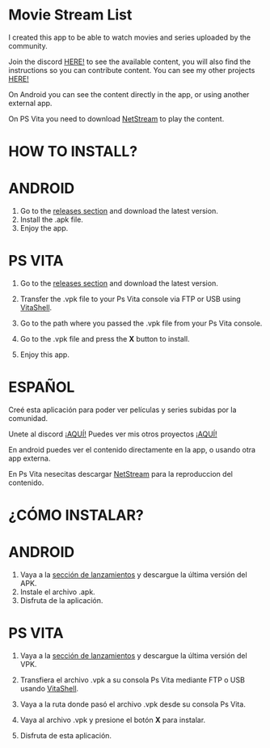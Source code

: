 # **Movie Stream List**

I created this app to be able to watch movies and series uploaded by the community.

Join the discord [HERE!](https://discord.gg/2fYApbu) to see the available content, you will also find the instructions so you can contribute content.
You can see my other projects [HERE!](https://sites.google.com/view/vegettosandev/main)

On Android you can see the content directly in the app, or using another external app.

On PS Vita you need to download [NetStream](https://github.com/GrapheneCt/NetStream/releases) to play the content.

# **HOW TO INSTALL?**

# **ANDROID**

1) Go to the [releases section](https://github.com/VegettoSan/MovieStreamList/releases) and download the latest version.
2) Install the .apk file.
3) Enjoy the app.

# **PS VITA**

1) Go to the [releases section](https://github.com/VegettoSan/MovieStreamList/releases) and download the latest version.

2) Transfer the .vpk file to your Ps Vita console via FTP or USB using [VitaShell](https://github.com/TheOfficialFloW/VitaShell/releases).

3) Go to the path where you passed the .vpk file from your Ps Vita console.

4) Go to the .vpk file and press the **X** button to install.

5) Enjoy this app.


# **ESPAÑOL**

Creé esta aplicación para poder ver películas y series subidas por la comunidad.

Unete al discord [¡AQUÍ!](https://discord.gg/2fYApbu)
Puedes ver mis otros proyectos [¡AQUÍ!](https://sites.google.com/view/vegettosandev/main)

En android puedes ver el contenido directamente en la app, o usando otra app externa.

En Ps Vita nesecitas descargar [NetStream](https://github.com/GrapheneCt/NetStream/releases) para la reproduccion del contenido.

# **¿CÓMO INSTALAR?**

# **ANDROID**

1) Vaya a la [sección de lanzamientos](https://github.com/VegettoSan/MovieStreamList/releases) y descargue la última versión del APK.
2) Instale el archivo .apk.
3) Disfruta de la aplicación.

# **PS VITA**

1) Vaya a la [sección de lanzamientos](https://github.com/VegettoSan/MovieStreamList/releases) y descargue la última versión del VPK.

2) Transfiera el archivo .vpk a su consola Ps Vita mediante FTP o USB usando [VitaShell](https://github.com/TheOfficialFloW/VitaShell/releases).

3) Vaya a la ruta donde pasó el archivo .vpk desde su consola Ps Vita.

4) Vaya al archivo .vpk y presione el botón **X** para instalar.

5) Disfruta de esta aplicación.
